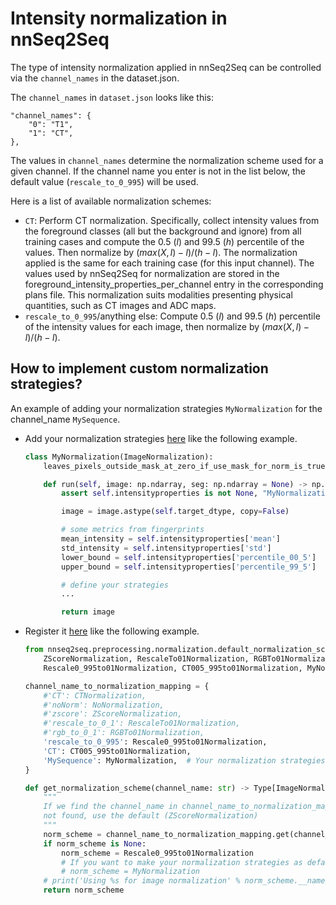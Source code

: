 # Intensity normalization in nnSeq2Seq
The type of intensity normalization applied in nnSeq2Seq can be controlled via the `channel_names` in the dataset.json.

The `channel_names` in `dataset.json` looks like this:

```
"channel_names": {
    "0": "T1",
    "1": "CT",
},
```

The values in `channel_names` determine the normalization scheme used for a given channel. If the channel name you enter is not in the list below, the default value (`rescale_to_0_995`) will be used.

Here is a list of available normalization schemes:
- `CT`: Perform CT normalization. Specifically, collect intensity values from the foreground classes (all but the background and ignore) from all training cases and compute the 0.5 ($l$) and 99.5 ($h$) percentile of the values. Then normalize by $(max(X, l)-l)/(h-l)$. The normalization applied is the same for each training case (for this input channel). The values used by nnSeq2Seq for normalization are stored in the foreground_intensity_properties_per_channel entry in the corresponding plans file. This normalization suits modalities presenting physical quantities, such as CT images and ADC maps.
- `rescale_to_0_995`/anything else: Compute 0.5 ($l$) and 99.5 ($h$) percentile of the intensity values for each image, then normalize by $(max(X, l)-l)/(h-l)$.

## How to implement custom normalization strategies?
An example of adding your normalization strategies `MyNormalization` for the channel_name `MySequence`.
- Add your normalization strategies [here](../preprocessing/normalization/default_normalization_schemes.py) like the following example.
    ```python
    class MyNormalization(ImageNormalization):
        leaves_pixels_outside_mask_at_zero_if_use_mask_for_norm_is_true = False

        def run(self, image: np.ndarray, seg: np.ndarray = None) -> np.ndarray:
            assert self.intensityproperties is not None, "MyNormalization requires intensity properties"

            image = image.astype(self.target_dtype, copy=False)

            # some metrics from fingerprints
            mean_intensity = self.intensityproperties['mean']
            std_intensity = self.intensityproperties['std']
            lower_bound = self.intensityproperties['percentile_00_5']
            upper_bound = self.intensityproperties['percentile_99_5']

            # define your strategies
            ...

            return image
    ```
- Register it [here](../preprocessing/normalization/map_channel_name_to_normalization.py) like the following example.
    ```python
    from nnseq2seq.preprocessing.normalization.default_normalization_schemes import CTNormalization, NoNormalization, \
        ZScoreNormalization, RescaleTo01Normalization, RGBTo01Normalization, ImageNormalization, \
        Rescale0_995to01Normalization, CT005_995to01Normalization, MyNormalization

    channel_name_to_normalization_mapping = {
        #'CT': CTNormalization,
        #'noNorm': NoNormalization,
        #'zscore': ZScoreNormalization,
        #'rescale_to_0_1': RescaleTo01Normalization,
        #'rgb_to_0_1': RGBTo01Normalization,
        'rescale_to_0_995': Rescale0_995to01Normalization,
        'CT': CT005_995to01Normalization,
        'MySequence': MyNormalization,  # Your normalization strategies
    }

    def get_normalization_scheme(channel_name: str) -> Type[ImageNormalization]:
        """
        If we find the channel_name in channel_name_to_normalization_mapping return the corresponding normalization. If it is
        not found, use the default (ZScoreNormalization)
        """
        norm_scheme = channel_name_to_normalization_mapping.get(channel_name)
        if norm_scheme is None:
            norm_scheme = Rescale0_995to01Normalization
            # If you want to make your normalization strategies as default, change norm_scheme
            # norm_scheme = MyNormalization
        # print('Using %s for image normalization' % norm_scheme.__name__)
        return norm_scheme
    ```